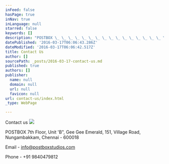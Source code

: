 ```yaml
---
inFeed: false
hasPage: true
inNav: true
inLanguage: null
starred: false
keywords: []
description: "POSTBOX \_ \_ \_ \_ \_ \_ \_ \_ \_ \_ \_ \_ \_ \_ \_ \_ \_ \_ \_ \_ \_ \_ \_ \_ \_ \_ \_ \_ \_ \_ \_ \_ \_ \_ \_ \_ \_ \_ \_ \_ \_ \_ \_ \_ \_ \_ \_ \_ \_ \_ \_ \_ \_ \_ \_ \_ \_ \_ \_ \_ \_ \_ \_ \_ \_ \_ \_ 7th Floor, Unit 'B\", Gee Gee Emerald, \_ \_ \_ \_ \_ \_ \_ \_ \_ \_ \_ \_ \_ \_ \_ \_ \_ \_ \_ \_ \_ \_ \_ \_ \_ \_ \_ \_ \_ \_ \_ \_ \_ \_ \_ \_ \_ \_ 151, Village Road,\_Nungambakkam, \_ \_ \_ \_ \_ \_ \_ \_ \_ \_ \_ \_ \_ \_ \_ \_ \_ \_ \_ \_ \_ \_ \_ \_ \_ \_ \_ \_ \_ \_ \_ \_ \_ \_ \_ Chennai - 600018"
datePublished: '2016-03-17T06:06:43.286Z'
dateModified: '2016-03-17T06:06:42.517Z'
title: Contact Us
author: []
sourcePath: _posts/2016-03-17-contact-us.md
published: true
authors: []
publisher:
  name: null
  domain: null
  url: null
  favicon: null
url: contact-us/index.html
_type: WebPage

---
```

Contact us
![](https://the-grid-user-content.s3-us-west-2.amazonaws.com/7b6f508b-2239-4808-b107-dd78a4a62fd0.png)

POSTBOX                                                                                                                                       7th Floor, Unit 'B", Gee Gee Emerald,                                                                             151, Village Road, Nungambakkam,                                                                       Chennai - 600018

Email - info@postboxstudios.com

Phone -  +91 9840479812